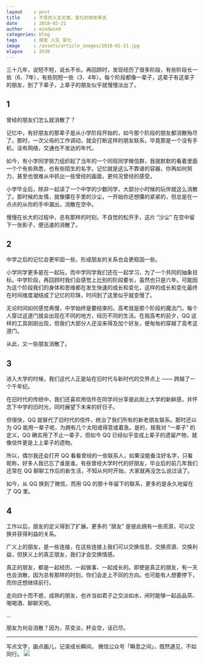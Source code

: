 ```yaml
---
layout    : post
title     : 不变的人生无常，变化的朋友来去
date      : 2018-02-21
author    : mindwind
categories: blog
tags      : 朋友 人生 变化
image     : /assets/article_images/2018-02-21.jpg
elapse    : 2h30
---
```


三十几年，说短不短，说长不长。再回顾时，发现经历了很多阶段，有些阶段长一些（6、7年），有些则短一些（3、4年）。每个阶段都像一辈子，这辈子有这辈子的朋友，到了下辈子，上辈子的朋友似乎就慢慢淡出了。


## 1
曾经的朋友们怎么就消散了？

记忆中，有好朋友的那辈子是从小学阶段开始的，如今那个阶段的朋友都消散殆尽了。那时，一次父母的工作调动，就会打断这样的朋友联系，毕竟那是一个没有手机，没有网络，交通也不发达的年代。

如今，有小学同学努力组织起了当年的一个同班同学微信群，我就默默的看着里面一个个有些熟悉，也有些陌生的名字。记忆就是这么不靠谱的容器，你再如何努力，甚至也很难从中抓出一些曾经的画面，更何况曾经的感受。

小学毕业后，除非一起读了一个中学的少数同学，大部分小时候的玩伴就这么消散了。那时候的友情，就像攥在手里的沙尘，一开始你还想攥的紧紧的，但总是在一点点的从你的手中漏出，消散在空中。

慢慢在长大的过程中，总有那样的时刻，不自觉的松开手，这片 “沙尘” 在空中留下一张影子，便迅速的消散了。


## 2
中学之后的记忆会更牢固一些，形成朋友的关系也会更稳固一些。

小学同学更多是在一起玩，而中学同学我们还在一起学习，为了一个共同的抽象目标。中学阶段，再回顾时我们会感觉上比别的阶段要长，虽然也只是六年。可能因为这个阶段我们的身体和思维都在发生快速的成长和变化，这样的成长和变化最终在时间维度凝结成了记忆的珍珠，时间到了这里似乎就变慢了。

无论时间如何感觉再慢，中学始终是要结束的。高考就是那个阶段的魔法门，每个人穿过这道门就会出现在不同的地方，经历不同的生活。在我高考的前夕，QQ 这样的工具刚刚出现，但我们大部分人还没来得及加个好友，便匆匆的穿越了高考这道门。

从此，又一些朋友消散了。


## 3
进入大学的时候，我们这代人正是站在旧时代与新时代的交界点上 —— 跨越了一个千年纪。

在旧时代的传统中，我们还喜欢用信件在同学间分享彼此刚上大学的新鲜感，并怀念下中学的旧时光，同时展望下未来的好日子。

但很快，QQ 就替代了旧时代的信件，统治了我们所有的新老朋友联系。那时还以为 QQ 能用一辈子呢，为拥有几个太阳或得意或着急。是的，按我对 “一辈子” 的定义，QQ 确实用了不止一辈子，但如今 QQ 已经似乎变成上辈子的遗留产物，就像信件更是上上辈子的遗物。

所以，偶尔我还会打开 QQ 看看曾经的一些联系人，如果没能备注好名字，只看昵称，好多人我已忘了谁是谁。有些曾经大学时代的好朋友，毕业后的前几年我们还常在 QQ 聊聊工作后的新生活，不知从何时开始，大家就再没怎么说过话了。

如今，从 QQ 换到了微信，而用 QQ 的那十年留下的联系，更多的是永久地留在了 QQ 里。


## 4
工作以后，朋友的定义得到了扩展。更多的 “朋友” 是彼此拥有一些资源，可以交换并获得利益的关系。

广义上的朋友，是一些连接，在这些连接上我们可以交换信息、交换资源、交换利益，但狭义上的真正朋友，我们才会交换情感。

真正的朋友，都是一起经历、一起做事、一起成长的。即使是真正的朋友，有一天也会消散，因为总有那样的时刻，你们会走上不同的方向。也可能有人想要停下，而你还想继续前行。

走向四十而不惑，成熟的朋友，也许当如君子之交淡如水，闲时能够一起品品茶、喝喝酒、聊聊天吧。

...

朋友为何会消散？因为，茶变淡，杯会空，话已尽。


---
写点文字，画点画儿，记录成长瞬间。
微信公众号「瞬息之间」，既然遇见，不如同行。
![](/assets/images/qrcode_wechat_avatar.jpg)

